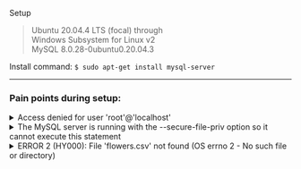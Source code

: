 Setup
>Ubuntu 20.04.4 LTS (focal) through  
Windows Subsystem for Linux v2  
MySQL 8.0.28-0ubuntu0.20.04.3  

Install command: `$ sudo apt-get install mysql-server`

---

### Pain points during setup:

<details>
  <summary>Access denied for user 'root'@'localhost'</summary>
  
`Problem: No password is set for root.`

```
$ mysql -u root -p
Enter password: 
ERROR 1698 (28000): Access denied for user 'root'@'localhost'
```
  <details>
    <summary>
    Solution 1:  Add your username with all privileges
    </summary>

    sudo mysql -u root
    mysql> USE mysql;
    mysql> CREATE USER 'USERNAME'@'localhost' IDENTIFIED BY 'YOUR_PASSWORD';
    mysql> GRANT ALL PRIVILEGES ON *.* TO 'USERNAME'@'localhost';
    mysql> UPDATE user SET plugin='auth_socket' WHERE User='USERNAME';
    mysql> FLUSH PRIVILEGES;
    mysql> exit;
    sudo service mysql restart

  </details>

  <details>
    <summary>
    Solution 2:  Change the password for root
    </summary>

    $ sudo mysql -u root
    mysql> USE mysql;
    mysql> ALTER USER 'root'@'localhost' IDENTIFIED BY 'NEW_PASSWORD';
    mysql> UPDATE user SET plugin='auth_socket' WHERE User='USERNAME';
    mysql> FLUSH PRIVILEGES;
    mysql> exit;
    $ sudo service mysql restart

  </details>

--- 

</details>


<details>
  <summary>
  The MySQL server is running with the --secure-file-priv option so it cannot execute this statement
  </summary>
  
`Problem: Server won't access local files.`

  <details>
    <summary>
    Solution 1:  Restart server with local files allowed *and* use the LOCAL keyword in the sql statement.
    </summary>

    $ sudo service mysql restart
    $ mysql --local-infile=1 -u root -p
    mysql> set global local_infile=true;

in file:  LOAD DATA LOCAL INFILE 'flowers.csv'

  </details>

  <details>
    <summary>
    Solution 2:  Hypothetically, but good luck
    </summary>
  </details>

---

</details>


<details>
  <summary>ERROR 2 (HY000): File 'flowers.csv' not found (OS errno 2 - No such file or directory)</summary>

  <details>
    <summary>Possible Solution: Check the relative path</summary>
Be sure that the relative filepath is accurate - the origin is the folder which was **active in linux upon login**.  

In other words, `~/github/$ mysql` requires different relative paths than `~/github/databases-and-data-analysis/sql-database/`
  </details>

</details>